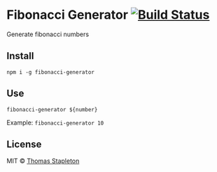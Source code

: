 # Fibonacci Generator [![Build Status](https://travis-ci.org/tomsta93/fibonacci-generator.png)](https://travis-ci.org/tomsta93/fibonacci-generator)
Generate fibonacci numbers

## Install

`npm i -g fibonacci-generator`

## Use

`fibonacci-generator ${number}`

Example: `fibonacci-generator 10`

## License

MIT © [Thomas Stapleton](https://github.com/tomsta93)
